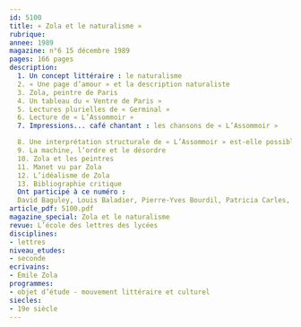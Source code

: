 ```yaml
---
id: 5100
title: « Zola et le naturalisme »
rubrique: 
annee: 1989
magazine: n°6 15 décembre 1989
pages: 166 pages
description: 
  1. Un concept littéraire : le naturalisme
  2. « Une page d’amour » et la description naturaliste
  3. Zola, peintre de Paris
  4. Un tableau du « Ventre de Paris »
  5. Lectures plurielles de « Germinal »
  6. Lecture de « L’Assommoir »
  7. Impressions... café chantant : les chansons de « L’Assommoir »

  8. Une interprétation structurale de « L’Assommoir » est-elle possible ?
  9. La machine, l’ordre et le désordre
  10. Zola et les peintres
  11. Manet vu par Zola
  12. L’idéalisme de Zola
  13. Bibliographie critique
  Ont participé à ce numéro :
  David Baguley, Louis Baladier, Pierre-Yves Bourdil, Patricia Carles, Francis Collet, Béatrice Desgranges, Jean-Pierre Leduc-Adine, Alain Pagès, Yves Pihan, Monique Pinthon et Servanne Woodward
article_pdf: 5100.pdf
magazine_special: Zola et le naturalisme
revue: L’école des lettres des lycées
disciplines:
- lettres
niveau_etudes:
- seconde
ecrivains:
- Émile Zola
programmes:
- objet d’étude - mouvement littéraire et culturel
siecles:
- 19e siècle
---
```

